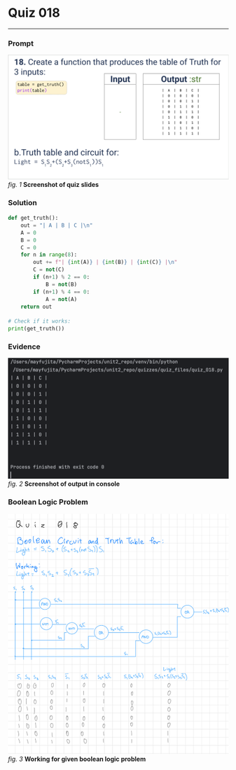 # Quiz 018
<hr>

### Prompt
![](images/quiz_018_slide.png)
*fig. 1* **Screenshot of quiz slides**

### Solution
```.py
def get_truth():
    out = "| A | B | C |\n"
    A = 0
    B = 0
    C = 0
    for n in range(8):
        out += f"| {int(A)} | {int(B)} | {int(C)} |\n"
        C = not(C)
        if (n+1) % 2 == 0:
            B = not(B)
        if (n+1) % 4 == 0:
            A = not(A)
    return out

# Check if it works:
print(get_truth())
```

### Evidence
![](images/quiz_018_evidence.png)
*fig. 2* **Screenshot of output in console**

### Boolean Logic Problem
![](images/quiz_018_bool.jpeg)
*fig. 3* **Working for given boolean logic problem**